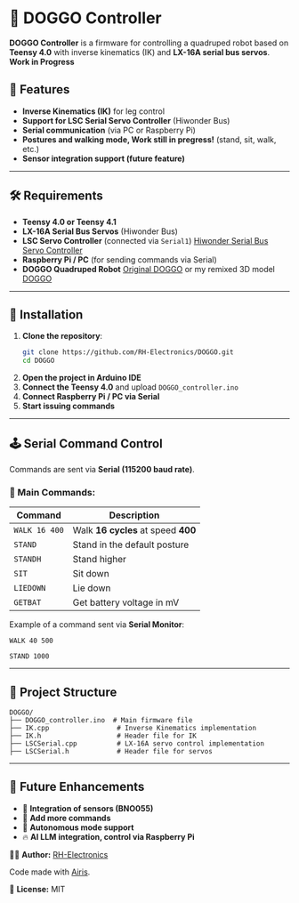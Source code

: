 # 🐶 DOGGO Controller

**DOGGO Controller** is a firmware for controlling a quadruped robot based on **Teensy 4.0** with inverse kinematics (IK) and **LX-16A serial bus servos**.
**Work in Progress** 

## 🚀 Features
- **Inverse Kinematics (IK)** for leg control
- **Support for LSC Serial Servo Controller** (Hiwonder Bus)
- **Serial communication** (via PC or Raspberry Pi)
- **Postures and walking mode, Work still in pregress!** (stand, sit, walk, etc.)
- **Sensor integration support (future feature)**

---

## 🛠 Requirements
- **Teensy 4.0 or Teensy 4.1**
- **LX-16A Serial Bus Servos** (Hiwonder Bus)
- **LSC Servo Controller** (connected via `Serial1`) [Hiwonder Serial Bus Servo Controller](https://www.hiwonder.com/products/serial-bus-servo-controller)
- **Raspberry Pi / PC** (for sending commands via Serial)
- **DOGGO Quadruped Robot** [Original DOGGO](https://www.thingiverse.com/thing:4916566) or my remixed 3D model [DOGGO](https://www.thingiverse.com/thing:6950224)

---

## 🔧 Installation
1. **Clone the repository**:
   ```bash
   git clone https://github.com/RH-Electronics/DOGGO.git
   cd DOGGO
   ```
2. **Open the project in Arduino IDE**
3. **Connect the Teensy 4.0** and upload `DOGGO_controller.ino`
4. **Connect Raspberry Pi / PC via Serial**
5. **Start issuing commands**

---

## 🕹 Serial Command Control
Commands are sent via **Serial (115200 baud rate)**.

### 📌 Main Commands:
| Command         | Description |
|----------------|-------------|
| `WALK 16 400`  | Walk **16 cycles** at speed **400** |
| `STAND`        | Stand in the default posture |
| `STANDH`       | Stand higher |
| `SIT`          | Sit down |
| `LIEDOWN`      | Lie down |
| `GETBAT`       | Get battery voltage in mV |

Example of a command sent via **Serial Monitor**:
```
WALK 40 500
```
```
STAND 1000
```

---

## 📂 Project Structure
```
DOGGO/
├── DOGGO_controller.ino  # Main firmware file
├── IK.cpp                 # Inverse Kinematics implementation
├── IK.h                   # Header file for IK
├── LSCSerial.cpp          # LX-16A servo control implementation
├── LSCSerial.h            # Header file for servos
```

---

## 📌 Future Enhancements
- 🚀 **Integration of sensors (BNO055)**
- 🚀 **Add more commands**
- 🤖 **Autonomous mode support**
- 🔥 **AI LLM integration, control via Raspberry Pi**

👨‍💻 **Author:** [RH-Electronics](https://github.com/RH-Electronics)

Code made with [Airis](https://static.wixstatic.com/media/e43988_90b2957681f44ae6982181c0cf52bb7a~mv2.jpg).

🤖 **License:** MIT

